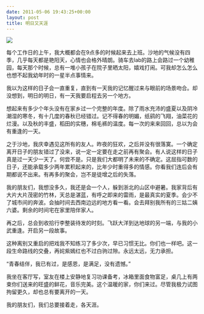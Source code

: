```yaml
---
date: 2011-05-06 19:43:25+00:00
layout: post
title: 明日又天涯
---
```


![](https://dl.dropboxusercontent.com/u/914090/images/2013-01-14-records.jpg)

每个工作日的上午，我大概都会在9点多的时候起来去上班。沙地的气候没有四季，几乎每天都是艳阳天，心情也会格外晴朗。骑车去lab的路上会路过一个幼稚园，每天那个时候，总有一堆小孩子在院子里晒太阳，嬉戏打闹。可我却怎么怎么也想不起我幼年时的一星半点事情来。

我以为这样的日子会一直重复，直到有一天我的记忆醒过来与眼前的场景吻合。却没想到，明日的明日，有一天我要启程去另一个地方。

想起来有多少个年头没有在家乡过一个完整的年度。除了雨水充沛的盛夏以及阴冷潮湿的寒冬，有十几度的春秋已经错过。记不得春的明媚，纸鹞的飞翔，油菜花的烂漫。以及秋的丰盛，稻田的实穗，棉毛裤的温度。每一次的来来回回，总以为会有重逢的一天。

之于沙地，我庆幸遇见这所有的友人。昨夜的狂欢，之后并没有很落寞。一个确定离开日子的朋友错过了没来，说一定一定要在走之前再有聚会。有人说这样的日子真是过一天少一天了。何尝不是。只是我们大都明了未来的不确定。这屈指可数的日子，还能承载多少两年累积起来的，比年少时重得多的情感。你看我们连后会有期都说不出来。有再多的聚会，岂不是徒增之后的失落。

我的朋友们，我想没多久，我还是会一个人，躲到浙北的山区中避暑。我家背后有大片大片茂密的竹林，天总是湛蓝，有呼之即来的雷雨，是最真实的夏季。会少不了城市间的奔波。会抽时间去西南边远的地方看一看。会去拜别我所有的三姑二姨六婆。剩余的时间宅在家里陪伴家人。

再之后，总会到收拾行李整装待发的时刻。飞跃大洋到达地球的另一端，与我的小武重逢。开启另一段故事。

这种离别又重启的把戏我不知练习了多少次，早已习惯无比。你们也一样吧。这一段生命路线的交叠，再姹紫嫣红也不过白驹过隙。永远太远，无力承担。

“青春结伴，我已有过，是感恩，是满足，没有遗憾。”

我坐在客厅写，室友在楼上安静地复习功课备考，冰箱里面食物富足，桌几上有两束你们送来的旺盛的鲜花，音乐完美。这个温暖的家，你们来过。尽管我极力试图拘留更久，却也总有要离开的一天。

我的朋友们，我们总要接着走，各天涯。
